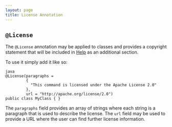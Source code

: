 ```yaml
---
layout: page
title: License Annotation
---
```


## `@License`

The `@License` annotation may be applied to classes and provides a copyright statement that will be included in [Help](../help/) as an additional section.

To use it simply add it like so:

```
java
@License(paragraphs =
         {
           "This command is licensed under the Apache License 2.0"
         },
         url = "http://apache.org/license/2.0")
public class MyClass { }
```

The `paragraphs` field provides an array of strings where each string is a paragraph that is used to describe the license.  The `url` field may be used to provide a URL where the user can find further license information.